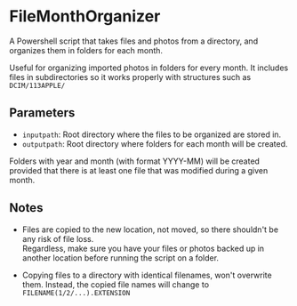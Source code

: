 # FileMonthOrganizer
A Powershell script that takes files and photos from a directory, and organizes them in folders for each month.

Useful for organizing imported photos in folders for every month. It includes files in subdirectories so it works properly with structures such as `DCIM/113APPLE/`

## Parameters

- `inputpath`: Root directory where the files to be organized are stored in.
- `outputpath`: Root directory where folders for each month will be created.

Folders with year and month (with format YYYY-MM) will be created provided that there is at least one file that was modified during a given month.

## Notes

- Files are copied to the new location, not moved, so there shouldn't be any risk of file loss.  
Regardless, make sure you have your files or photos backed up in another location before running the script on a folder.

- Copying files to a directory with identical filenames, won't overwrite them. Instead, the copied file names will change to `FILENAME(1/2/...).EXTENSION`
